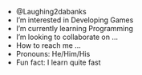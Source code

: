 -  @Laughing2dabanks
-  I’m interested in Developing Games
-  I’m currently learning Programming
-  I’m looking to collaborate on ...
-  How to reach me ...
-  Pronouns: He/Him/His
-  Fun fact: I learn quite fast

<!---
Laughing2dabanks/Laughing2dabanks is a ✨ special ✨ repository because its `README.md` (this file) appears on your GitHub profile.
You can click the Preview link to take a look at your changes.
--->

